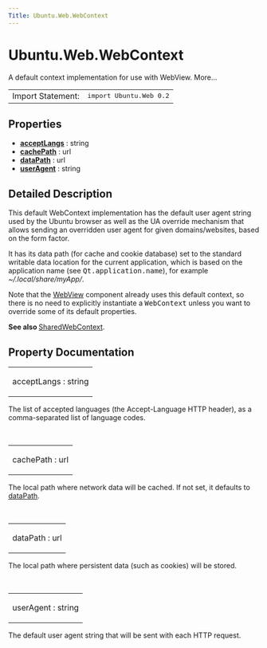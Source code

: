 ```yaml
---
Title: Ubuntu.Web.WebContext
---
```


# Ubuntu.Web.WebContext

<span class="subtitle"></span>
<!-- $$$WebContext-brief -->
<p>A default context implementation for use with WebView. More...</p>
<!-- @@@WebContext -->
<table class="alignedsummary">
<tr><td class="memItemLeft rightAlign topAlign"> Import Statement:</td><td class="memItemRight bottomAlign"> </b><tt>import Ubuntu.Web 0.2</tt></td></tr></table><ul>
</ul>
<h2>Properties</h2>
<ul>
<li class="fn"><b><b><a href="#acceptLangs-prop">acceptLangs</a></b></b> : string</li>
<li class="fn"><b><b><a href="#cachePath-prop">cachePath</a></b></b> : url</li>
<li class="fn"><b><b><a href="#dataPath-prop">dataPath</a></b></b> : url</li>
<li class="fn"><b><b><a href="#userAgent-prop">userAgent</a></b></b> : string</li>
</ul>
<!-- $$$WebContext-description -->
<h2>Detailed Description</h2>
<p>This default WebContext implementation has the default user agent string used by the Ubuntu browser as well as the UA override mechanism that allows sending an overridden user agent for given domains/websites, based on the form factor.</p>
<p>It has its data path (for cache and cookie database) set to the standard writable data location for the current application, which is based on the application name (see <tt>Qt.application.name</tt>), for example <i>~/.local/share/myApp/</i>.</p>
<p>Note that the <a href="Ubuntu.Web.WebView.md">WebView</a> component already uses this default context, so there is no need to explicitly instantiate a <tt>WebContext</tt> unless you want to override some of its default properties.</p>
<p><b>See also </b><a href="Ubuntu.Web.SharedWebContext.md">SharedWebContext</a>.</p>
<!-- @@@WebContext -->
<h2>Property Documentation</h2>
<!-- $$$acceptLangs -->
<table class="qmlname"><tr valign="top"><td class="tblQmlPropNode"><p><span class="name">acceptLangs</span> : <span class="type">string</span></p></td></tr></table><p>The list of accepted languages (the Accept-Language HTTP header), as a comma-separated list of language codes.</p>
<!-- @@@acceptLangs -->
<br/>
<!-- $$$cachePath -->
<table class="qmlname"><tr valign="top"><td class="tblQmlPropNode"><p><span class="name">cachePath</span> : <span class="type">url</span></p></td></tr></table><p>The local path where network data will be cached. If not set, it defaults to <a href="#dataPath-prop">dataPath</a>.</p>
<!-- @@@cachePath -->
<br/>
<!-- $$$dataPath -->
<table class="qmlname"><tr valign="top"><td class="tblQmlPropNode"><p><span class="name">dataPath</span> : <span class="type">url</span></p></td></tr></table><p>The local path where persistent data (such as cookies) will be stored.</p>
<!-- @@@dataPath -->
<br/>
<!-- $$$userAgent -->
<table class="qmlname"><tr valign="top"><td class="tblQmlPropNode"><p><span class="name">userAgent</span> : <span class="type">string</span></p></td></tr></table><p>The default user agent string that will be sent with each HTTP request.</p>
<!-- @@@userAgent -->
<br/>
